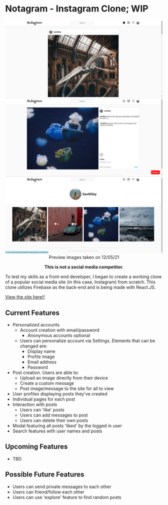 # Notagram - Instagram Clone; WIP

<div align="center">

![Preview Dash](/src/images/previewDash.png "Preview Dash")
![Preview Post](/src/images/previewPost.png "Preview Post")
![Preview Profile](/src/images/previewProfile.png "Preview Profile")
Preview images taken on 12/05/21

**This is not a social media competitor.**</div>

To test my skills as a front-end developer, I began to create a working clone of a popular social media site (in this case, Instagram) from scratch. This clone utilizes Firebase as the back-end and is being made with React.JS.

[View the site here!!](https://mockproject-881e2.web.app/)

## Current Features

* Personalized accounts
  * Account creation with email/password
    * Anonymous accounts optional
  * Users can personalize account via Settings. Elements that can be changed are:
    * Display name
    * Profile image
    * Email address
    * Password
* Post creation. Users are able to:
  * Upload an image directly from their device
  * Create a custom message
  * Post image/message to the site for all to view
* User profiles displaying posts they've created
* Individual pages for each post
* Interaction with posts
  * Users can 'like' posts
  * Users can add messages to post
  * Users can delete their own posts
* Modal featuring all posts 'liked' by the logged in user
* Search features with user names and posts

## Upcoming Features

* TBD

## Possible Future Features

* Users can send private messages to each other
* Users can friend/follow each other
* Users can use 'explore' feature to find random posts
